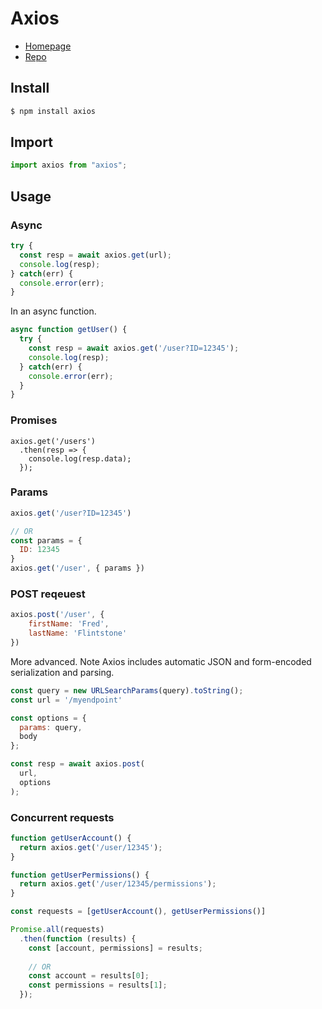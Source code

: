 # Axios

- [Homepage](https://axios-http.com)
- [Repo](https://github.com/axios/axios)


## Install

```sh
$ npm install axios
```


## Import

```javascript
import axios from "axios";
```


## Usage

### Async

```javascript
try {
  const resp = await axios.get(url);
  console.log(resp);
} catch(err) {
  console.error(err);
}
```

In an async function.

```javascript
async function getUser() {
  try {
    const resp = await axios.get('/user?ID=12345');
    console.log(resp);
  } catch(err) {
    console.error(err);
  }
}
```

### Promises

```javscript
axios.get('/users')
  .then(resp => {
    console.log(resp.data);
  });
```

### Params

```javascript
axios.get('/user?ID=12345')

// OR
const params = {
  ID: 12345
}
axios.get('/user', { params })
```

### POST reqeuest

```javascript
axios.post('/user', {
    firstName: 'Fred',
    lastName: 'Flintstone'
})
```

More advanced. Note Axios includes automatic JSON and form-encoded serialization and parsing.

```javascript
const query = new URLSearchParams(query).toString();
const url = '/myendpoint'

const options = {
  params: query, 
  body
};

const resp = await axios.post(
  url, 
  options
);
```

### Concurrent requests

```javascript
function getUserAccount() {
  return axios.get('/user/12345');
}

function getUserPermissions() {
  return axios.get('/user/12345/permissions');
}

const requests = [getUserAccount(), getUserPermissions()]

Promise.all(requests)
  .then(function (results) {
    const [account, permissions] = results;
    
    // OR
    const account = results[0];
    const permissions = results[1];
  });
```
